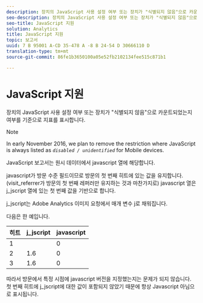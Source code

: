 ```yaml
---
description: 장치의 JavaScript 사용 설정 여부 또는 장치가 "식별되지 않음"으로 카운트되었는지 여부를 기준으로 지표를 표시합니다.
seo-description: 장치의 JavaScript 사용 설정 여부 또는 장치가 "식별되지 않음"으로 카운트되었는지 여부를 기준으로 지표를 표시합니다.
seo-title: JavaScript 지원
solution: Analytics
title: JavaScript 지원
topic: 보고서
uuid: 7 B 95001 A-CD 35-478 A -8 B 24-54 D 30666110 D
translation-type: tm+mt
source-git-commit: 86fe1b3650100a05e52fb2102134fee515c871b1

---
```



# JavaScript 지원

장치의 JavaScript 사용 설정 여부 또는 장치가 "식별되지 않음"으로 카운트되었는지 여부를 기준으로 지표를 표시합니다.

>[!NOTE]
>
>In early November 2016, we plan to remove the restriction where JavaScript is always listed as *`disabled / unidentified`* for Mobile devices.

JavaScript 보고서는 원시 데이터에서 javascript 열에 해당합니다.

javascript가 방문 수준 필드이므로 방문의 첫 번째 히트에 있는 값을 유지합니다. (visit_referrer가 방문의 첫 번째 레퍼러만 유지하는 것과 마찬가지로) javascript 열은 j_jscript 열에 있는 첫 번째 값을 기반으로 합니다.

j_jscript는 Adobe Analytics 이미지 요청에서 매개 변수 j로 채워집니다.

다음은 한 예입니다.

| 히트 | j_jscript | javascript |
|---|---|---|
| 1 |  | 0 |
| 2 | 1.6 | 0 |
| 3 | 1.6 | 0 |

따라서 방문에서 특정 시점에 javascript 버전을 지정했는지는 문제가 되지 않습니다. 첫 번째 히트에 j_jscript에 대한 값이 포함되지 않았기 때문에 항상 Javascript 아님으로 표시됩니다.
